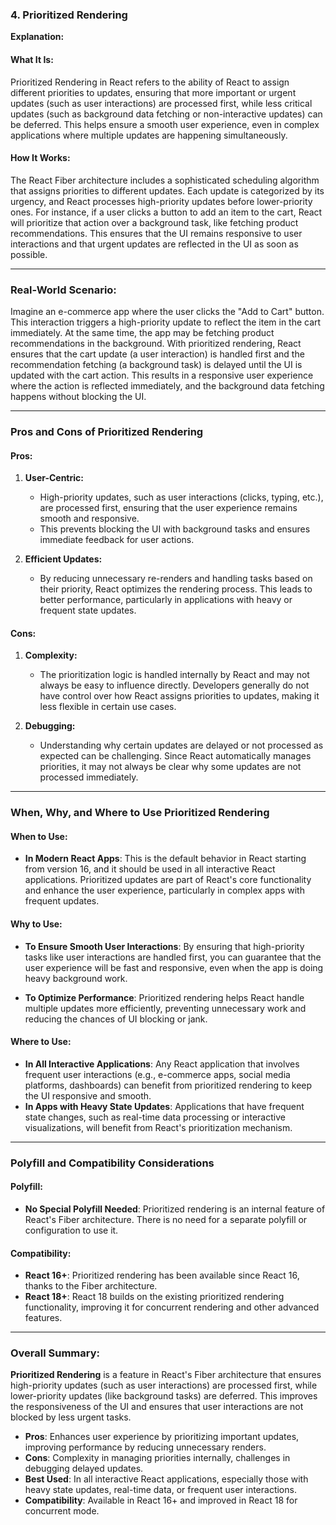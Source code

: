 ### 4. Prioritized Rendering

**Explanation:**

#### What It Is:
Prioritized Rendering in React refers to the ability of React to assign different priorities to updates, ensuring that more important or urgent updates (such as user interactions) are processed first, while less critical updates (such as background data fetching or non-interactive updates) can be deferred. This helps ensure a smooth user experience, even in complex applications where multiple updates are happening simultaneously.

#### How It Works:
The React Fiber architecture includes a sophisticated scheduling algorithm that assigns priorities to different updates. Each update is categorized by its urgency, and React processes high-priority updates before lower-priority ones. For instance, if a user clicks a button to add an item to the cart, React will prioritize that action over a background task, like fetching product recommendations. This ensures that the UI remains responsive to user interactions and that urgent updates are reflected in the UI as soon as possible.

---

### Real-World Scenario:

Imagine an e-commerce app where the user clicks the "Add to Cart" button. This interaction triggers a high-priority update to reflect the item in the cart immediately. At the same time, the app may be fetching product recommendations in the background. With prioritized rendering, React ensures that the cart update (a user interaction) is handled first and the recommendation fetching (a background task) is delayed until the UI is updated with the cart action. This results in a responsive user experience where the action is reflected immediately, and the background data fetching happens without blocking the UI.

---

### Pros and Cons of Prioritized Rendering

#### Pros:

1. **User-Centric:**
   - High-priority updates, such as user interactions (clicks, typing, etc.), are processed first, ensuring that the user experience remains smooth and responsive.
   - This prevents blocking the UI with background tasks and ensures immediate feedback for user actions.

2. **Efficient Updates:**
   - By reducing unnecessary re-renders and handling tasks based on their priority, React optimizes the rendering process. This leads to better performance, particularly in applications with heavy or frequent state updates.

#### Cons:

1. **Complexity:**
   - The prioritization logic is handled internally by React and may not always be easy to influence directly. Developers generally do not have control over how React assigns priorities to updates, making it less flexible in certain use cases.

2. **Debugging:**
   - Understanding why certain updates are delayed or not processed as expected can be challenging. Since React automatically manages priorities, it may not always be clear why some updates are not processed immediately.

---

### When, Why, and Where to Use Prioritized Rendering

#### When to Use:
- **In Modern React Apps**: This is the default behavior in React starting from version 16, and it should be used in all interactive React applications. Prioritized updates are part of React's core functionality and enhance the user experience, particularly in complex apps with frequent updates.

#### Why to Use:
- **To Ensure Smooth User Interactions**: By ensuring that high-priority tasks like user interactions are handled first, you can guarantee that the user experience will be fast and responsive, even when the app is doing heavy background work.
  
- **To Optimize Performance**: Prioritized rendering helps React handle multiple updates more efficiently, preventing unnecessary work and reducing the chances of UI blocking or jank.

#### Where to Use:
- **In All Interactive Applications**: Any React application that involves frequent user interactions (e.g., e-commerce apps, social media platforms, dashboards) can benefit from prioritized rendering to keep the UI responsive and smooth.
- **In Apps with Heavy State Updates**: Applications that have frequent state changes, such as real-time data processing or interactive visualizations, will benefit from React's prioritization mechanism.

---

### Polyfill and Compatibility Considerations

#### Polyfill:
- **No Special Polyfill Needed**: Prioritized rendering is an internal feature of React's Fiber architecture. There is no need for a separate polyfill or configuration to use it.

#### Compatibility:
- **React 16+**: Prioritized rendering has been available since React 16, thanks to the Fiber architecture.
- **React 18+**: React 18 builds on the existing prioritized rendering functionality, improving it for concurrent rendering and other advanced features.

---

### Overall Summary:

**Prioritized Rendering** is a feature in React's Fiber architecture that ensures high-priority updates (such as user interactions) are processed first, while lower-priority updates (like background tasks) are deferred. This improves the responsiveness of the UI and ensures that user interactions are not blocked by less urgent tasks.

- **Pros**: Enhances user experience by prioritizing important updates, improving performance by reducing unnecessary renders.
- **Cons**: Complexity in managing priorities internally, challenges in debugging delayed updates.
- **Best Used**: In all interactive React applications, especially those with heavy state updates, real-time data, or frequent user interactions.
- **Compatibility**: Available in React 16+ and improved in React 18 for concurrent mode.